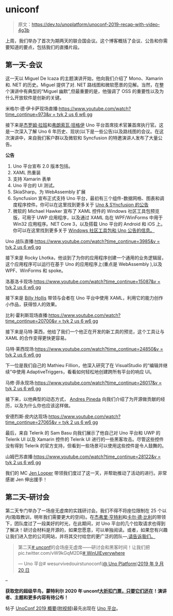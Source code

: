 # uniconf

> 原文：<https://dev.to/unoplatform/unoconf-2019-recap-with-video-4g3b>

上周，我们举办了首次为期两天的联合国会议。这个博客概括了会议、公告和你需要知道的要点，包括我们的直播片段。

## 第一天-会议

这一天以 Miguel De Icaza 的主题演讲开始，他向我们介绍了 Mono、Xamarin 和. NET 的历史。Miguel 提供了对. NET 路线图和微软愿景的见解。当然，在整个演讲中有典型的“Miguel 幽默”,但最重要的是，他强调了 OSS 的重要性以及为什么开放软件是创新的关键。

米格尔·德·伊卡萨现场直播:[https://www.youtube.com/watch?time_continue=973&v = tyk 2 us 6 w6 gg](https://www.youtube.com/watch?time_continue=973&v=tYk2us6W6Gg)

接下来是[杰罗姆·拉班](https://twitter.com/jlaban?lang=en)和[弗朗索瓦·坦格伊](https://twitter.com/francoistanguay?lang=en) Uno 平台首席技术官兼首席执行官。这是一次深入了解 Uno 6 年历史、现状(以下是一些公告)以及路线图的会议。在这次演讲中，来自我们客户群以及微软和 Syncfusion 的特邀演讲人发布了大量公告。

**公告**

1.  Uno 平台宣布 2.0 版本包括。
2.  XAML 热重装
3.  支持 Xamarin 表单
4.  Uno 平台的 UI 测试。
5.  SkiaSharp。为 WebAssembly 扩展
6.  Syncfusion 宣布正式支持 Uno 平台，最初有三个组件-数据网格、图表和调度程序控件。你可以在这里找到更多关于 [Uno & SYncfusion 的公告](https://www.syncfusion.com/blogs/post/collaboration-syncfusion-uno-platform.aspx)
7.  微软的 Michael Hawker 宣布了 XAML 控件的 Windows 社区工具包预览版，可用于 UWP 应用程序，以及通过 XAML 岛在 WPF/WinForms 中用于 Win32 应用程序。NET Core 3，以及搭载 Uno 平台的 Android 和 iOS 上。你可以在这里找到更多关于 [Windows 社区工具包和 Uno 公告的信息。](https://developer.microsoft.com/en-us/graph/blogs/announcing-xaml-controls-for-microsoft-graph-in-the-windows-community-toolkit/)

Uno 战队直播:[https://www.youtube.com/watch?time_continue=3985&v = tyk 2 us 6 w6 gg](https://www.youtube.com/watch?time_continue=3985&v=tYk2us6W6Gg)

接下来是 Rocky Lhotka，他谈到了为你的应用程序创建一个通用的业务逻辑层，这个应用程序可以运行在基于 Uno 的应用程序上(重点是 WebAssembly ),以及 WPF、WinForms 和 spoke。

洛基洛卡现场:[https://www.youtube.com/watch?time_continue=15087&v = tyk 2 us 6 w6 gg](https://www.youtube.com/watch?time_continue=15087&v=tYk2us6W6Gg)

接下来是 [Billy Hollis](https://twitter.com/billyhollis?lang=en) 带领与会者在 Uno 平台中使用 XAML，利用它的能力创作小作品，获得惊人的效果。

比利·霍利斯现场直播:[https://www.youtube.com/watch?time_continue=20700&v = tyk 2 us 6 w6 gg](https://www.youtube.com/watch?time_continue=20700&v=tYk2us6W6Gg)

接下来是马特·莱西，他给了我们一个他正在开发的新工具的预览，这个工具让与 XAML 的合作变得更快更容易。

马特·莱西现场:[https://www.youtube.com/watch?time_continue=24850&v = tyk 2 us 6 w6 gg](https://www.youtube.com/watch?time_continue=24850&v=tYk2us6W6Gg)

下一位是我们自己的 Mathieu Fillion，他深入研究了在 VisualStudio 的“编辑并继续”中使用 AdaptiveTriggers，看看如何轻松地创建跨所有平台的响应 UI。

马修·菲永现场:[https://www.youtube.com/watch?time_continue=26017&v = tyk 2 us 6 w6 gg](https://www.youtube.com/watch?time_continue=26017&v=tYk2us6W6Gg)

接下来，以他典型的动态方式， [Andres Pineda](https://twitter.com/ajpinedam) 向我们介绍了为开源做贡献的经历，以及为什么你也应该这样做。

安德烈斯·皮内达现场:[https://www.youtube.com/watch?time_continue=27065&v = tyk 2 us 6 w6 gg](https://www.youtube.com/watch?time_continue=27065&v=tYk2us6W6Gg)

最后，来自 Telerik 的 Sam Basu 向我们展示了他自己对 Uno 平台和 UWP 的 Telerik UI 以及 Xamarin 控件的 Telerik UI 进行的一些黑客攻击。尽管这些控件没有得到 Telerik 的官方支持，但看到一些场景可以使用这些控件是令人鼓舞的。

山姆巴苏直播:[https://www.youtube.com/watch?time_continue=28122&v = tyk 2 us 6 w6 gg](https://www.youtube.com/watch?time_continue=28122&v=tYk2us6W6Gg)

我们的 MC [Jen Looper](https://twitter.com/jenlooper?ref_src=twsrc%5Egoogle%7Ctwcamp%5Eserp%7Ctwgr%5Eauthor) 带领我们度过了这一天，并帮助推动了活动的进行。非常感谢 Jen 伸出援手！

## 第二天–研讨会

第二天专门举办了一场座无虚席的实践研讨会。我们不得不将座位限制在 25 个以内(吸取教训，明年我们需要更大的空间)。在[杰弗里·亨特利](https://twitter.com/GeoffreyHuntley)和[卡尔·德·比利](https://twitter.com/carldebilly)的带领下，团队度过了一段美好的时光，在此期间，对 Uno 平台的几个拉取请求也得到了解决！研讨会材料是开源的，如果您愿意，可以单独阅读。或者，如果您有兴趣让我们进入您的公司网站，并将其交付给您的更广泛的团队—[,请告诉我们。](https://platform.uno/contact/)

> 第二天[# unconf](https://twitter.com/hashtag/UnoConf?src=hash&ref_src=twsrc%5Etfw)的会场座无虚席——研讨会和黑客时间！让我们把 pic.twitter.com/vW9kGqM2DR[# WinUIEverywhere](https://twitter.com/hashtag/WinUIEverywhere?src=hash&ref_src=twsrc%5Etfw)
> 
> — Uno 平台# wesurvivedouirstunoconf([@ Uno Platform](https://dev.to/unoplatform))[2019 年 9 月 20 日](https://twitter.com/UnoPlatform/status/1175039509521719298?ref_src=twsrc%5Etfw)

–

**获取您的超级早鸟，蒙特利尔 2020 年 unconf[大折扣门票，只要它们还在](https://www.eventbrite.ca/e/unoconf-2020-tickets-70520589983)！演讲者、主题和更多内容有待公布！**

帖子 [UnoConf 2019 概要(附视频)](https://platform.uno/unoconf-2019-recap-with-video/)最先出现在 [Uno 平台](https://platform.uno)。